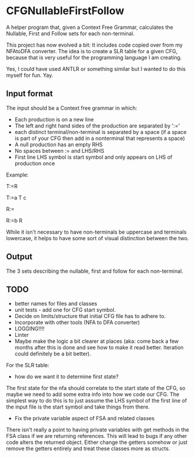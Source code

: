 # CFGNullableFirstFollow

A helper program that, given a Context Free Grammar, calculates the Nullable, First and Follow sets for each non-terminal.

This project has now evolved a bit: It includes code copied over from my NFAtoDFA converter. The idea is to create a SLR table for a given CFG, because that is very useful for the programming language I am creating.

Yes, I could have used ANTLR or something similar but I wanted to do this myself for fun. Yay.

## Input format

The input should be a Context free grammar in which:

* Each production is on a new line
* The left and right hand sides of the production are separated by ':='
* each distinct terminal/non-terminal is separated by a space (if a space is part of your CFG then add in a nonterminal that represents a space)
* A null production has an empty RHS
* No spaces between := and LHS/RHS
* First line LHS symbol is start symbol and only appears on LHS of production once

Example:

T:=R

T:=a T c

R:=

R:=b R

While it isn't necessary to have non-terminals be uppercase and terminals lowercase, it helps to have some sort of visual distinction between the two.

## Output

The 3 sets describing the nullable, first and follow for each non-terminal.

## TODO

* better names for files and classes
* unit tests - add one for CFG start symbol.
* Decide on limits/structure that initial CFG file has to adhere to.
* Incorporate with other tools (NFA to DFA converter)
* LOGGING!!!!
* Linter
* Maybe make the logic a bit clearer at places (aka: come back a few months after this is done and see how to make it read better. Iteration could definitely be a bit better).

For the SLR table:

* how do we want it to determine first state?

The first state for the nfa should correlate to the start state of the CFG, so maybe we need to add some extra info into how we code our CFG. The simplest way to do this is to just assume the LHS symbol of the first line of the input file is the start symbol and take things from there.


* Fix the private variable aspect of FSA and related classes

There isn't really a point to having private variables with get methods in the FSA class if we are returning references. This will lead to bugs if any other code alters the returned object. Either change the getters somehow or just remove the getters entirely and treat these classes more as structs.
